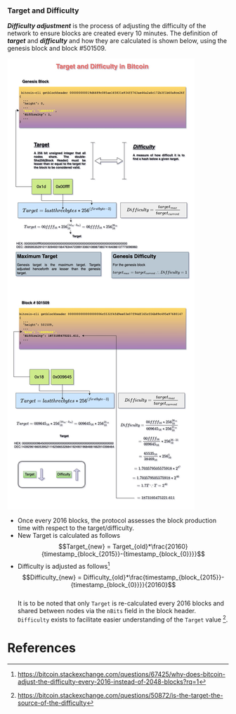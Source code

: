 ### Target and Difficulty
***Difficulty adjustment*** is the process of adjusting the difficulty of the network to ensure blocks are created every 10 minutes. The definition of ***target*** and ***difficulty*** and how they are calculated is shown below, using the genesis block and block #501509. 

![](images/difficulty_adjustment%201.jpg)

- Once every 2016 blocks, the protocol assesses the block production time with respect to the target/difficulty. 
- New Target is calculated as follows <br> 
$$Target_{new} = Target_{old}*\frac{20160}{timestamp_{block_{2015}}-{timestamp_{block_{0}}}}$$
- Difficulty is adjusted as follows[^1] <br>
$$Difficulty_{new} = Difficulty_{old}*\frac{timestamp_{block_{2015}}-{timestamp_{block_{0}}}}{20160}$$ <br>
It is to be noted that only `Target` is re-calculated every 2016 blocks and shared between nodes via the `nBits` field in the block header. `Difficulty` exists to facilitate easier understanding of the `Target` value [^2]. 
# References
[^1]: https://bitcoin.stackexchange.com/questions/67425/why-does-bitcoin-adjust-the-difficulty-every-2016-instead-of-2048-blocks?rq=1
[^2]: https://bitcoin.stackexchange.com/questions/50872/is-the-target-the-source-of-the-difficulty